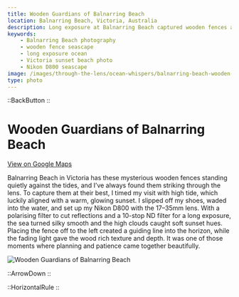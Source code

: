 ```yaml
---
title: Wooden Guardians of Balnarring Beach
location: Balnarring Beach, Victoria, Australia
description: Long exposure at Balnarring Beach captured wooden fences at high tide, glowing in sunset light with calm seas and soft moving clouds.
keywords:
    - Balnarring Beach photography
    - wooden fence seascape
    - long exposure ocean
    - Victoria sunset beach photo
    - Nikon D800 seascape
image: /images/through-the-lens/ocean-whispers/balnarring-beach-wooden-wall.jpg
type: photo
---
```


::BackButton
::

# Wooden Guardians of Balnarring Beach

<a href="https://maps.app.goo.gl/svxuGumCfxSJ9Ytm9" target="_blank" rel="noopener noreferrer">View on Google Maps</a>

Balnarring Beach in Victoria has these mysterious wooden fences standing quietly against the tides, and I’ve always found them striking through the lens. To capture them at their best, I timed my visit with high tide, which luckily aligned with a warm, glowing sunset. I slipped off my shoes, waded into the water, and set up my Nikon D800 with the 17–35mm lens. With a polarising filter to cut reflections and a 10-stop ND filter for a long exposure, the sea turned silky smooth and the high clouds caught soft sunset hues. Placing the fence off to the left created a guiding line into the horizon, while the fading light gave the wood rich texture and depth. It was one of those moments where planning and patience came together beautifully.

![Wooden Guardians of Balnarring Beach](/images/through-the-lens/ocean-whispers/balnarring-beach-wooden-wall.jpg)

<div class="mb-8"></div>

::ArrowDown
::

<div class="mb-8"></div>

::HorizontalRule
::
